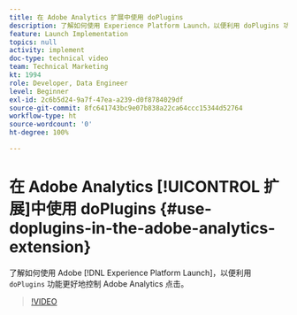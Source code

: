 ```yaml
---
title: 在 Adobe Analytics 扩展中使用 doPlugins
description: 了解如何使用 Experience Platform Launch，以便利用 doPlugins 功能更好地控制 Adobe Analytics 点击。
feature: Launch Implementation
topics: null
activity: implement
doc-type: technical video
team: Technical Marketing
kt: 1994
role: Developer, Data Engineer
level: Beginner
exl-id: 2c6b5d24-9a7f-47ea-a239-d0f8784029df
source-git-commit: 8fc641743bc9e07b838a22ca64ccc15344d52764
workflow-type: ht
source-wordcount: '0'
ht-degree: 100%

---
```


# 在 Adobe Analytics [!UICONTROL 扩展]中使用 doPlugins {#use-doplugins-in-the-adobe-analytics-extension}

了解如何使用 Adobe [!DNL Experience Platform Launch]，以便利用 `doPlugins` 功能更好地控制 Adobe Analytics 点击。

>[!VIDEO](https://video.tv.adobe.com/v/25171?quality=12&learn=on)
